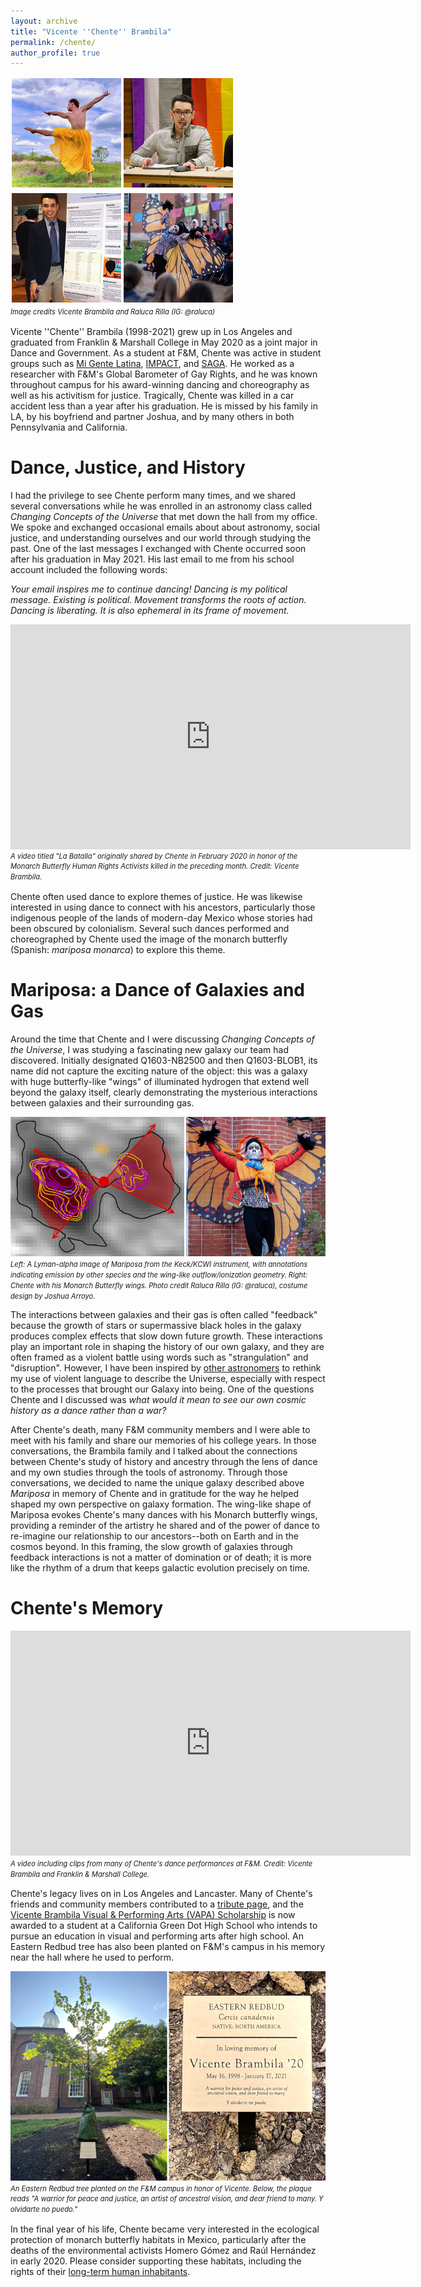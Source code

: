 ```yaml
---
layout: archive
title: "Vicente ''Chente'' Brambila"
permalink: /chente/
author_profile: true
---
```

<!--
<img src="../images/vicente-leaping-250.jpeg">
# Vicente ''Chente'' Brambila
-->

<div style="line-height: 1.5em; font-size: 0.8em; font-style: italic;">
<!--   <img style="border:2px solid white" src="../images/vicente-leaping-175sq.jpg" width=175 alt='Vicente leaps into the sky with outstretched limbs'><img style="border:2px solid white" src="../images/vicente-barometer-175sq.jpeg" width=175 alt='Vicente speaks at a panel about the Global Barometer of Gay Rights'><img style="border:2px solid white" src="../images/vicente-poster-175sq.jpeg" width=175 alt="Vicente presents a research poster while wearing a blazer and tie"><img style="border:2px solid white" src="../images/vicente-diadelosmuertos-175sq.jpeg" width=175 alt='Vicente wears skeleton makeup and extends his butterfly wings before a crowd.'><br> -->
<img src="../images/vicente-leaping-barometer.png" alt='Vicente leaps into the sky with outstretched limbs / Vicente speaks at a panel about the Global Barometer of Gay Rights'><img src="../images/vicente-poster-diadelosmuertos.png" alt='Vicente presents a research poster while wearing a blazer and tie / Vicente wears skeleton makeup and extends his butterfly wings before a crowd.'><br>
Image credits Vicente Brambila and Raluca Rilla (IG: @raluca)</div>


Vicente ''Chente'' Brambila (1998-2021) grew up in Los Angeles and graduated from Franklin & Marshall College in May 2020 as a joint 
major in Dance and Government. As a student at F&M, Chente was active in student groups such 
as [Mi Gente Latina](https://www.fandm.edu/campus-life/clubs/mi-gente-latina), [IMPACT](https://www.fandm.edu/campus-life/clubs/i-m-p-a-c-t), and [SAGA](https://www.fandm.edu/campus-life/clubs/lgbta). He worked as a researcher with F&M's Global Barometer of 
Gay Rights, and he was known throughout campus for his award-winning dancing and choreography as
well as his activitism for justice. Tragically, Chente was killed in a car accident less than a year after his graduation. He is missed by his family in
LA, by his boyfriend and partner Joshua, and by many others in both Pennsylvania and California.

<!-- &nbsp; -->

# Dance, Justice, and History

I had the privilege to see Chente perform many times, and we shared several conversations while he was enrolled in an 
astronomy class called *Changing Concepts of the Universe* that met down the hall from my office. We spoke and exchanged 
occasional emails about about astronomy, social justice, and understanding ourselves and our world through studying the past. 
One of the last messages I exchanged with Chente occurred soon after his graduation in May 2021.
His last email to me from his school account included the following words:

*Your email inspires me to continue dancing! Dancing is my political message. Existing is political. Movement transforms the roots of action. Dancing is liberating. It is also ephemeral in its frame of movement.*

<iframe title="vimeo-player" src="https://player.vimeo.com/video/647135818?h=42940e60d2" width="640" height="360" frameborder="0" allowfullscreen></iframe>
<!-- <sub><i>A video titled "La Batalla" originally shared by Chente in February 2020 in honor of the Monarch Butterfly Human Rights Activists killed in the preceding month. Credit: Vicente Brambila.</i></sub> -->
<div style="line-height: 1.5em; font-size: 0.8em; font-style: italic;">A video titled "La Batalla" originally shared by Chente in February 2020 in honor of the Monarch Butterfly Human Rights Activists killed in the preceding month. Credit: Vicente Brambila.</div>

Chente often used dance to explore themes of justice. He was likewise interested in 
using dance to connect with his ancestors, particularly those indigenous people of the lands of modern-day Mexico whose stories had been
obscured by colonialism. Several such dances performed and choreographed by Chente used the image of the monarch 
butterfly (Spanish: *mariposa monarca*) to explore this theme.



# Mariposa: a Dance of Galaxies and Gas

Around the time that Chente and I were discussing *Changing Concepts of the Universe*, I was studying a fascinating new galaxy our 
team had discovered. 
Initially designated Q1603-NB2500 and then Q1603-BLOB1, its name did not capture the exciting nature of the object: this was a galaxy with 
huge butterfly-like "wings" of illuminated hydrogen that extend well beyond the galaxy itself, clearly demonstrating the mysterious 
interactions between galaxies and their surrounding gas.

<!-- <img src="../images/mariposa-annotated-crop-310.png" alt="A diagram showing Mariposa, a galaxy with two wings displayed as colored contours" style="border:2px solid white" width=387><img src="../images/vicente-wings-richards-310.jpeg" alt='Chente holding his wings out to the side in a similar shape to Mariposa' style="border:2px solid white" width=309><br> -->
<!-- <img src="../images/mariposa-annotated-crop-310.png" alt="A diagram showing Mariposa, a galaxy with two wings displayed as colored contours" style="border:2px solid white"><img src="../images/vicente-wings-richards-310.jpeg" alt='Chente holding his wings out to the side in a similar shape to Mariposa' style="border:2px solid white"><br> -->

<!-- <div style="text-align: center;">
<img src="../images/mariposa-annotated-crop-310.png" alt="A diagram showing Mariposa, a galaxy with two wings displayed as colored contours" style="border:2px solid white" width=386><img src="../images/vicente-wings-rilla-310.jpeg" alt='Chente holding his wings out to the side in a similar shape to Mariposa' style="border:2px solid white" width=310><br>
<font style="line-height: 0.3em; font-size: 0.8em; font-style: italic;">Left: A Lyman-alpha image of Mariposa from the Keck/KCWI instrument, with annotations indicating emission by other species and the wing-like outflow/ionization geometry. Right: Chente with his Monarch Butterfly wings. Photo credit Raluca Rilla (IG: @raluca), costume design by Joshua Arroyo.</font>
</div>
 -->
<div>
<img src="../images/mariposa-vicente-panels-gap.png" alt="A diagram showing Mariposa, a galaxy with two wings displayed as colored contours / Chente holding his wings out to the side in a similar shape to Mariposa"><br>
<font style="line-height: 0.3em; font-size: 0.8em; font-style: italic;">Left: A Lyman-alpha image of Mariposa from the Keck/KCWI instrument, with annotations indicating emission by other species and the wing-like outflow/ionization geometry. Right: Chente with his Monarch Butterfly wings. Photo credit Raluca Rilla (IG: @raluca), costume design by Joshua Arroyo.</font>
</div>


The interactions between galaxies and their gas is often called "feedback" because the growth of stars or supermassive black holes in the galaxy
produces complex effects that slow down future growth. These interactions play an important role in shaping the history of our own galaxy, and
they are often framed as a violent battle using words such as "strangulation" and "disruption". However, I have been inspired by [other astronomers](https://folklife.si.edu/magazine/intergalactic-pachamama-kichwa-cosmology-vs-western-astrophysics) to rethink my use of violent language to describe the Universe, especially with respect to the processes that brought our Galaxy into being. One of the questions Chente and I discussed was *what would it mean to see our own cosmic history as a dance rather than a war?* 

<!-- In conversation with Chente's family, we have decided to name the unique galaxy describe above 'Mariposa' in his memory  of Vicente and in honor of the ways that he shaped and our F&M community and my own perspective as a scientist.
   -->
After Chente's death, many F&M community members and I were able to meet with his family and share our memories of his college years. In those
conversations, the Brambila family and I talked about the connections between Chente's study of history and ancestry through the lens of 
dance and my own studies through the tools of astronomy. Through those conversations, we decided to name the unique galaxy described above *Mariposa* 
in memory of Chente and in gratitude for the way he helped shaped my own perspective on galaxy formation. The wing-like shape of Mariposa evokes 
Chente's many dances with his Monarch butterfly wings, providing a reminder of the artistry he shared and of the power of dance to re-imagine our 
relationship to our ancestors--both on Earth and in the cosmos beyond. In this framing, the slow growth of galaxies through feedback interactions is not
a matter of domination or of death; it is more like the rhythm of a drum that keeps galactic evolution precisely on time.

# Chente's Memory

<div style="line-height: 1.5em; font-size: 0.8em; font-style: italic;"><iframe title="vimeo-player" src="https://player.vimeo.com/video/503656676?h=2187b51823" width="640" height="360" frameborder="0" allowfullscreen></iframe><br>
A video including clips from many of Chente's dance performances at F&M. Credit: Vicente Brambila and Franklin & Marshall College.</div>

Chente's legacy lives on in Los Angeles and Lancaster. Many of Chente's 
friends and community members contributed to a [tribute page](https://www.kudoboard.com/boards/1Fg8RTXh), and the 
[Vicente Brambila Visual & Performing Arts (VAPA) Scholarship](https://www.amuanimo.org/studentscholarships) is now awarded to a student at 
a California Green Dot High School who intends to pursue an education in visual and performing arts after high school. An Eastern Redbud tree has also been planted on F&M's campus in his memory near the hall where he used to perform.

<div style="line-height: 1.5em; font-size: 0.8em; font-style: italic;">
<!-- <img src="../images/vicente-tree-350.jpeg" width="350"><img src="../images/vicente-plaque-350.png" width="350"> -->
<img src="../images/vicente-tree-plaque.png">
<br>
An Eastern Redbud tree planted on the F&M campus in honor of Vicente. Below, the plaque reads "A warrior for peace and justice, an artist of ancestral vision, and dear friend to many. Y olvidarte no puedo."</div>

In the final year of his life, Chente became very interested in the ecological protection of monarch butterfly habitats in 
Mexico, particularly after the deaths of the environmental activists Homero Gómez and Raúl Hernández in early 2020. Please consider 
supporting these habitats, including the rights of their 
[long-term human inhabitants](https://www.sciencedirect.com/science/article/abs/pii/S0305750X21000322).


